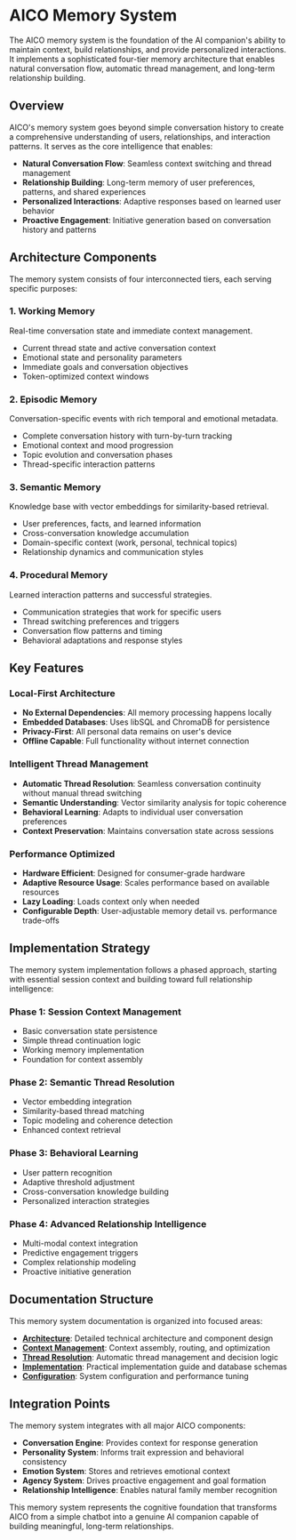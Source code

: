 # AICO Memory System

The AICO memory system is the foundation of the AI companion's ability to maintain context, build relationships, and provide personalized interactions. It implements a sophisticated four-tier memory architecture that enables natural conversation flow, automatic thread management, and long-term relationship building.

## Overview

AICO's memory system goes beyond simple conversation history to create a comprehensive understanding of users, relationships, and interaction patterns. It serves as the core intelligence that enables:

- **Natural Conversation Flow**: Seamless context switching and thread management
- **Relationship Building**: Long-term memory of user preferences, patterns, and shared experiences  
- **Personalized Interactions**: Adaptive responses based on learned user behavior
- **Proactive Engagement**: Initiative generation based on conversation history and patterns

## Architecture Components

The memory system consists of four interconnected tiers, each serving specific purposes:

### 1. Working Memory
Real-time conversation state and immediate context management.
- Current thread state and active conversation context
- Emotional state and personality parameters
- Immediate goals and conversation objectives
- Token-optimized context windows

### 2. Episodic Memory  
Conversation-specific events with rich temporal and emotional metadata.
- Complete conversation history with turn-by-turn tracking
- Emotional context and mood progression
- Topic evolution and conversation phases
- Thread-specific interaction patterns

### 3. Semantic Memory
Knowledge base with vector embeddings for similarity-based retrieval.
- User preferences, facts, and learned information
- Cross-conversation knowledge accumulation
- Domain-specific context (work, personal, technical topics)
- Relationship dynamics and communication styles

### 4. Procedural Memory
Learned interaction patterns and successful strategies.
- Communication strategies that work for specific users
- Thread switching preferences and triggers
- Conversation flow patterns and timing
- Behavioral adaptations and response styles

## Key Features

### Local-First Architecture
- **No External Dependencies**: All memory processing happens locally
- **Embedded Databases**: Uses libSQL and ChromaDB for persistence
- **Privacy-First**: All personal data remains on user's device
- **Offline Capable**: Full functionality without internet connection

### Intelligent Thread Management
- **Automatic Thread Resolution**: Seamless conversation continuity without manual thread switching
- **Semantic Understanding**: Vector similarity analysis for topic coherence
- **Behavioral Learning**: Adapts to individual user conversation preferences
- **Context Preservation**: Maintains conversation state across sessions

### Performance Optimized
- **Hardware Efficient**: Designed for consumer-grade hardware
- **Adaptive Resource Usage**: Scales performance based on available resources
- **Lazy Loading**: Loads context only when needed
- **Configurable Depth**: User-adjustable memory detail vs. performance trade-offs

## Implementation Strategy

The memory system implementation follows a phased approach, starting with essential session context and building toward full relationship intelligence:

### Phase 1: Session Context Management
- Basic conversation state persistence
- Simple thread continuation logic
- Working memory implementation
- Foundation for context assembly

### Phase 2: Semantic Thread Resolution
- Vector embedding integration
- Similarity-based thread matching
- Topic modeling and coherence detection
- Enhanced context retrieval

### Phase 3: Behavioral Learning
- User pattern recognition
- Adaptive threshold adjustment
- Cross-conversation knowledge building
- Personalized interaction strategies

### Phase 4: Advanced Relationship Intelligence
- Multi-modal context integration
- Predictive engagement triggers
- Complex relationship modeling
- Proactive initiative generation

## Documentation Structure

This memory system documentation is organized into focused areas:

- **[Architecture](architecture.md)**: Detailed technical architecture and component design
- **[Context Management](context-management.md)**: Context assembly, routing, and optimization
- **[Thread Resolution](thread-resolution.md)**: Automatic thread management and decision logic
- **[Implementation](implementation.md)**: Practical implementation guide and database schemas
- **[Configuration](configuration.md)**: System configuration and performance tuning

## Integration Points

The memory system integrates with all major AICO components:

- **Conversation Engine**: Provides context for response generation
- **Personality System**: Informs trait expression and behavioral consistency
- **Emotion System**: Stores and retrieves emotional context
- **Agency System**: Drives proactive engagement and goal formation
- **Relationship Intelligence**: Enables natural family member recognition

This memory system represents the cognitive foundation that transforms AICO from a simple chatbot into a genuine AI companion capable of building meaningful, long-term relationships.
